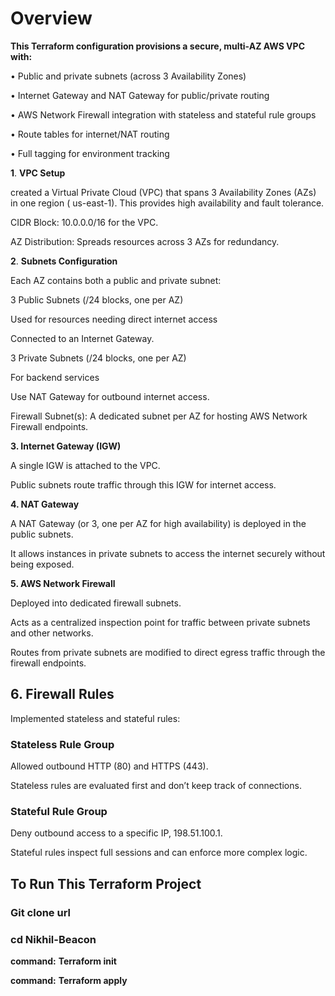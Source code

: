 # Overview

**This Terraform configuration provisions a secure, multi-AZ AWS VPC with:**

•	Public and private subnets (across 3 Availability Zones)

•	Internet Gateway and NAT Gateway for public/private routing

•	AWS Network Firewall integration with stateless and stateful rule groups

•	Route tables for internet/NAT routing

•	Full tagging for environment tracking


 **1**. **VPC Setup**
 
created a Virtual Private Cloud (VPC) that spans 3 Availability Zones (AZs) in one region ( us-east-1). This provides high availability and fault tolerance.

CIDR Block: 10.0.0.0/16 for the VPC.

AZ Distribution: Spreads resources across 3 AZs for redundancy.

 **2**. **Subnets Configuration**
 
Each AZ contains both a public and private subnet:

3 Public Subnets (/24 blocks, one per AZ)

Used for resources needing direct internet access 

Connected to an Internet Gateway.

3 Private Subnets (/24 blocks, one per AZ)

For backend services 

Use NAT Gateway for outbound internet access.

Firewall Subnet(s): A dedicated subnet per AZ for hosting AWS Network Firewall endpoints.

 **3. Internet Gateway (IGW)**
 
A single IGW is attached to the VPC.

Public subnets route traffic through this IGW for internet access.

 **4. NAT Gateway**
 
A NAT Gateway (or 3, one per AZ for high availability) is deployed in the public subnets.

It allows instances in private subnets to access the internet securely without being exposed.

 **5. AWS Network Firewall**
 
Deployed into dedicated firewall subnets.

Acts as a centralized inspection point for traffic between private subnets and other networks.

Routes from private subnets are modified to direct egress traffic through the firewall endpoints.

## 6. Firewall Rules

 Implemented stateless and stateful rules:

### Stateless Rule Group
Allowed outbound HTTP (80) and HTTPS (443).

Stateless rules are evaluated first and don’t keep track of connections.

### Stateful Rule Group
Deny outbound access to a specific IP, 198.51.100.1.

Stateful rules inspect full sessions and can enforce more complex logic.


   ## To Run This Terraform Project

   ### Git clone url

   ### cd Nikhil-Beacon

   **command:**  **Terraform init**
   
   **command:**   **Terraform apply**
   

